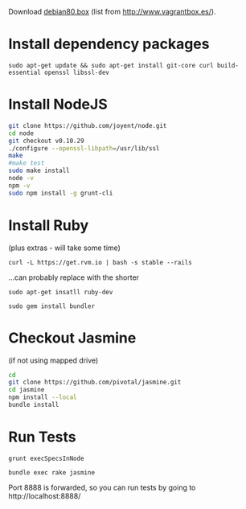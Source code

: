 Download [debian80.box](https://downloads.sourceforge.net/project/vagrantboxjessie/debian80.box)
(list from http://www.vagrantbox.es/).

# Install dependency packages
`sudo apt-get update && sudo apt-get install git-core curl build-essential openssl libssl-dev`

# Install NodeJS
```Bash
git clone https://github.com/joyent/node.git
cd node
git checkout v0.10.29
./configure --openssl-libpath=/usr/lib/ssl
make
#make test
sudo make install
node -v
npm -v
sudo npm install -g grunt-cli
```


# Install Ruby
(plus extras - will take some time)

`curl -L https://get.rvm.io | bash -s stable --rails`

...can probably replace with the shorter

`sudo apt-get insatll ruby-dev`

`sudo gem install bundler`

# Checkout Jasmine
(if not using mapped drive)

```Bash
cd
git clone https://github.com/pivotal/jasmine.git
cd jasmine
npm install --local
bundle install
```

# Run Tests
`grunt execSpecsInNode`

`bundle exec rake jasmine`

Port 8888 is forwarded, so you can run tests by going to http://localhost:8888/
